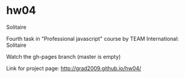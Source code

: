 # hw04
Solitaire

Fourth task in "Professional javascript" course by TEAM International: Solitaire

Watch the gh-pages branch (master is empty)

Link for project page: http://grad2009.github.io/hw04/
